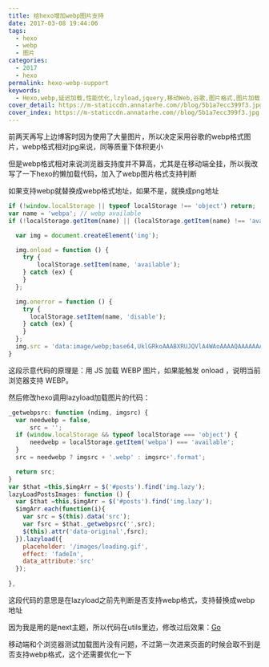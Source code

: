 ```yaml
---
title: 给hexo增加webp图片支持
date: 2017-03-08 19:44:06
tags:
  - hexo
  - webp
  - 图片
categories:
  - 2017
  - hexo
permalink: hexo-webp-support
keywords:
  - Hexo,webp,延迟加载,性能优化,lzyload,jquery,移动Web,谷歌,图片格式,图片加载
cover_detail: https://m-staticcdn.annatarhe.com//blog/5b1a7ecc399f3.jpg
cover_index: https://m-staticcdn.annatarhe.com//blog/5b1a7ecc399f3.jpg
---
```

前两天再写上边博客时因为使用了大量图片，所以决定采用谷歌的webp格式图片，webp格式相对jpg来说，同等质量下体积更小

但是webp格式相对来说浏览器支持度并不算高，尤其是在移动端全挂，所以我改写了一下hexo的懒加载代码，加入了webp图片格式支持判断

如果支持webp就替换成webp格式地址，如果不是，就换成png地址

```javascript
if (!window.localStorage || typeof localStorage !== 'object') return;
var name = 'webpa'; // webp available
if (!localStorage.getItem(name) || (localStorage.getItem(name) !== 'available' && localStorage.getItem(name) !== 'disable')) {

  var img = document.createElement('img');

  img.onload = function () {
    try {
        localStorage.setItem(name, 'available');
    } catch (ex) {
    }
  };

  img.onerror = function () {
    try {
      localStorage.setItem(name, 'disable');
    } catch (ex) {
    }
  };
  img.src = 'data:image/webp;base64,UklGRkoAAABXRUJQVlA4WAoAAAAQAAAAAAAAAAAAQUxQSAsAAAABBxAREYiI/gcAAABWUDggGAAAADABAJ0BKgEAAQABABwlpAADcAD+/gbQAA==';
}
```
这段示意代码的原理是：用 JS 加载 WEBP 图片，如果能触发 onload ，说明当前浏览器支持 WEBP。

然后修改hexo调用lazyload加载图片的代码：

```javascript
_getwebpsrc: function (ndimg, imgsrc) {
  var needwebp = false,
      src = '';
  if (window.localStorage && typeof localStorage === 'object') {
      needwebp = localStorage.getItem('webpa') === 'available';
  }
  src = needwebp ? imgsrc + '.webp' : imgsrc+'.format';

  return src;
}
var $that =this,$imgArr = $('#posts').find('img.lazy');
lazyLoadPostsImages: function () {
  var $that =this,$imgArr = $('#posts').find('img.lazy');
  $imgArr.each(function(i){
    var src = $(this).data('src');
    var fsrc = $that._getwebpsrc('',src);
    $(this).attr('data-original',fsrc);
  }).lazyload({
    placeholder: '/images/loading.gif',
    effect: 'fadeIn',
    data_attribute:'src'
  });
  
},
```
这段代码的意思是在lazyload之前先判断是否支持webp格式，支持替换成webp地址

因为我是用的是next主题，所以代码在utils里边，修改过后效果：[Go](/dji-mavic-pro-1)

移动端和个浏览器测试加载图片没有问题，不过第一次进来页面的时候会取不到是否支持webp格式，这个还需要优化一下

